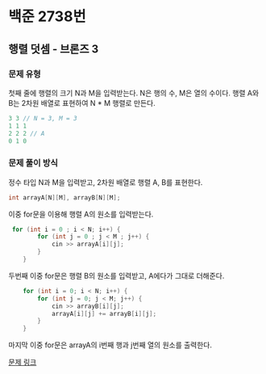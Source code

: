 # 백준 2738번
## 행렬 덧셈 - 브론즈 3
### 문제 유형

첫째 줄에 행렬의 크기 N과 M을 입력받는다. N은 행의 수, M은 열의 수이다.
행렬 A와 B는 2차원 배열로 표현하여 N * M 행렬로 만든다.
~~~cpp
3 3 // N = 3, M = 3
1 1 1
2 2 2 // A 
0 1 0
~~~

### 문제 풀이 방식

정수 타입 N과 M을 입력받고, 2차원 배열로 행렬 A, B를 표현한다. 
~~~cpp
int arrayA[N][M], arrayB[N][M];
~~~~

이중 for문을 이용해 행렬 A의 원소를 입력받는다.
~~~cpp
 for (int i = 0 ; i < N; i++) {
        for (int j = 0 ; j < M ; j++) {
            cin >> arrayA[i][j];
        }
    }
~~~
두번째 이중 for문은 행렬 B의 원소를 입력받고, A에다가 그대로 더해준다.
~~~cpp
    for (int i = 0; i < N; i++) {
        for (int j = 0; j < M; j++) {
            cin >> arrayB[i][j];
            arrayA[i][j] += arrayB[i][j];
        }
    }
~~~

마지막 이중 for문은 arrayA의 i번째 행과 j번째 열의 원소를 출력한다.

[문제 링크](https://github.com/tyshim0118/BJ-Codes/blob/main/BJ2738.cpp)
